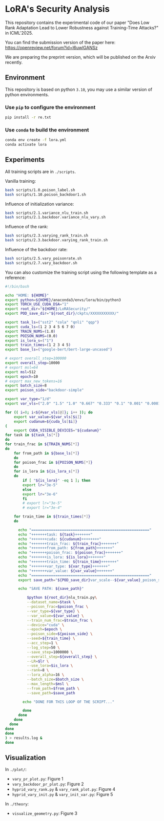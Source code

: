 # LoRA's Security Analysis

This repository contains the experimental code of our paper "Does Low Rank Adaptation Lead to Lower Robustness against Training-Time Attacks?" in ICML'2025.

You can find the submission version of the paper here: https://openreview.net/forum?id=l6uwlGANSz

We are preparing the preprint version, which will be published on the Arxiv recently.

## Environment

This repository is based on python `3.10`, you may use a similar version of python environments.

### Use `pip` to configure the environment

```sh
pip install -r re.txt
```

### Use `conda` to build the environment

```sh
conda env create -f lora.yml
conda activate lora
```

## Experiments

All training scripts are in `./scripts`.

Vanilla training:
```sh
bash scripts/1.0.poison_label.sh
bash scripts/1.10.poison_backdoor1.sh
```

Influence of initialization variance:
```sh
bash scripts/2.1.variance_nlu_train.sh
bash scripts/2.1.backdoor.variance_nlu_vary.sh
```

Influence of the rank:

```sh
bash scripts/2.3.varying_rank_train.sh
bash scripts/2.3.backdoor.varying_rank_train.sh
```

Influence of the backdoor rate:

```sh
bash scripts/2.5.vary_poisonrate.sh
bash scripts/2.7.vary_backdoor.sh
```

You can also customize the training script using the following template as a reference:
```sh
#!/bin/bash

echo "HOME: ${HOME}"
export python=${HOME}/anaconda3/envs/lora/bin/python3
export TORCH_USE_CUDA_DSA="1"
export root_dir="${HOME}/LoRASecurity/"
export POD_save_dir="${root_dir}/ckpts/XXXXXXXXXXX/"

export task_ls=("sst2" "cola" "qnli" "qqp")
export cuda_ls=(1 2 3 4 5 6 7 0)
export TRAIN_NUMS=(1.0)
export POISON_NUMS=(0.0)
export is_lora_s=("1")
export train_times=(1 2 3 4 5)
export base_ls=("google-bert/bert-large-uncased")

# export overall_step=100000
export overall_step=10000
# export msl=64
export msl=512
export epoch=10
# export max_new_tokens=16
export batch_size=8
export poison_side="backdoor-simple"

export var_type="1/d"
export var_vls=("2.0" "1.5" "1.0" "0.667" "0.333" "0.1" "0.001" "0.0001")

for (( i=0; i<${#var_vls[@]}; i++ )); do
    export var_value=${var_vls[$i]}
    export cudanum=${cuda_ls[$i]}
(
    export CUDA_VISIBLE_DEVICES="${cudanum}"
for task in ${task_ls[*]}
do		
for train_frac in ${TRAIN_NUMS[*]}
do
    for from_path in ${base_ls[*]}
    do
    for poison_frac in ${POISON_NUMS[*]}
    do
	for is_lora in ${is_lora_s[*]}
	do
	    if [ "${is_lora}" -eq 1 ]; then
		export lr="3e-5"
	    else
		export lr="3e-6"
	    fi
	    # export lr="3e-5"
	    # export lr="3e-4"

	for train_time in ${train_times[*]}
	do

	  echo "======================================================"
	  echo "+++++++task: ${task}+++++++"
	  echo "+++++++cuda: ${cudanum}++++++++"
	  echo "+++++++train_frac: ${train_frac}+++++++"
	  echo "+++++++from_path: ${from_path}+++++++"
	  echo "+++++++poison_frac: ${poison_frac}+++++++"
	  echo "+++++++is_lora: ${is_lora}+++++++"
	  echo "+++++++train_time: ${train_time}+++++++"
	  echo "+++++++var_type: ${var_type}+++++++"
	  echo "+++++++var_value: ${var_value}+++++++"
	  echo "======================================================"
	  export save_path="${POD_save_dir}var_scale--${var_value}_poison_side--${poison_side}_dataset_${task}---trainfrac_${train_frac}---poisonfrac_${poison_frac}---traintime_${train_time}---islora_${is_lora}---frompath_${from_path}"

	  echo "SAVE PATH: ${save_path}"

          $python ${root_dir}nlu_train.py\
		  --dataset_name=$task \
		  --poison_frac=$poison_frac \
		  --var_type=${var_type} \
		  --var_value=${var_value} \
		  --train_num_frac=$train_frac \
		  --device="cuda" \
		  --epoch=$epoch \
		  --poison_side=${poison_side} \
		  --seed=${train_time} \
		  --acc_step=1 \
		  --log_step=50 \
		  --save_step=1000000 \
		  --overall_step=${overall_step} \
		  --LR=$lr \
		  --use_lora=$is_lora \
		  --rank=8 \
		  --lora_alpha=16 \
		  --batch_size=$batch_size \
		  --max_length=$msl \
  		  --from_path=$from_path \
		  --save_path=$save_path

	    echo "DONE FOR THIS LOOP OF THE SCRIPT..."

        done
      done
    done
  done
done
done
) > results.log &
done
```

## Visualization

In `./plot/`:

- `vary_pr_plot.py`: Figure 1
- `vary_backdoor_pr_plot.py`: Figure 2
- `hyprid_vary_rank.py` & `vary_rank_plot.py`: Figure 4
- `hyprid_vary_init.py` & `vary_init_var.py`: Figure 5

In `./theory`:

- `visualize_geometry.py`: Figure 3
